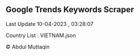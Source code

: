 

## Google Trends Keywords Scraper 
 
Last Update 10-04-2023 , 03:28:07

Country List :
VIETNAM.json



© Abdul Muttaqin 
